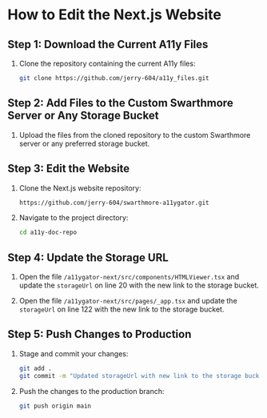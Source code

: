 # How to Edit the Next.js Website

## Step 1: Download the Current A11y Files

1. Clone the repository containing the current A11y files:
    ```sh
    git clone https://github.com/jerry-604/a11y_files.git
    ```

## Step 2: Add Files to the Custom Swarthmore Server or Any Storage Bucket

1. Upload the files from the cloned repository to the custom Swarthmore server or any preferred storage bucket.

## Step 3: Edit the Website

1. Clone the Next.js website repository:
    ```sh
    https://github.com/jerry-604/swarthmore-a11ygator.git
    ```
2. Navigate to the project directory:
    ```sh
    cd a11y-doc-repo
    ```

## Step 4: Update the Storage URL

1. Open the file `/a11ygator-next/src/components/HTMLViewer.tsx` and update the `storageUrl` on line 20 with the new link to the storage bucket.

2. Open the file `/a11ygator-next/src/pages/_app.tsx` and update the `storageUrl` on line 122 with the new link to the storage bucket.

## Step 5: Push Changes to Production

1. Stage and commit your changes:
    ```sh
    git add .
    git commit -m "Updated storageUrl with new link to the storage bucket"
    ```

2. Push the changes to the production branch:
    ```sh
    git push origin main
    ```


